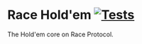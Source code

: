 # Race Hold'em [![Tests](https://github.com/RACE-Game/race-holdem/actions/workflows/test.yml/badge.svg)](https://github.com/RACE-Game/race-holdem/actions/workflows/test.yml)

The Hold'em core on Race Protocol.
